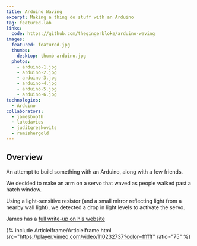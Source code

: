 ```yaml
---
title: Arduino Waving
excerpt: Making a thing do stuff with an Arduino
tag: featured-lab
links:
  code: https://github.com/thegingerbloke/arduino-waving
images:
  featured: featured.jpg
  thumbs:
    desktop: thumb-arduino.jpg
  photos:
    - arduino-1.jpg
    - arduino-2.jpg
    - arduino-3.jpg
    - arduino-4.jpg
    - arduino-5.jpg
    - arduino-6.jpg
technologies:
  - Arduino
collaborators:
  - jamesbooth
  - lukedavies
  - juditgreskovits
  - remishergold
---
```


## Overview

An attempt to build something with an Arduino, along with a few friends.

We decided to make an arm on a servo that waved as people walked past a hatch window.

Using a light-sensitive resistor (and a small mirror reflecting light from a nearby wall light), we detected a drop in light levels to activate the servo.

James has a [full write-up on his website](http://www.jamesbooth.net/blog/2014/10/28/making-things-club-aka-jjlpr)

{% include ArticleIframe/ArticleIframe.html src="https://player.vimeo.com/video/110232737?color=ffffff" ratio="75" %}
